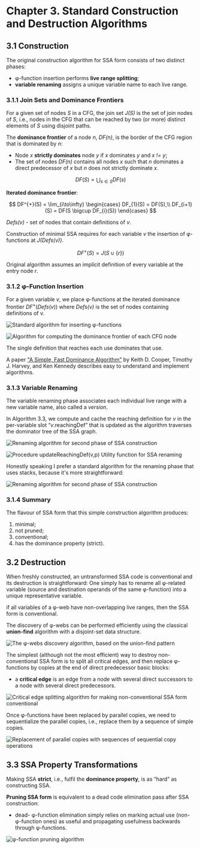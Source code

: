 # Chapter 3. Standard Construction and Destruction Algorithms

## 3.1 Construction
The original construction algorithm for SSA form consists of two distinct phases:
* φ-function insertion performs **live range splitting**;
* **variable renaming** assigns a unique variable name to each live range.

### 3.1.1 Join Sets and Dominance Frontiers
For a given set of nodes *S* in a CFG, the join set *J(S)* is the set of join nodes of *S*, i.e., nodes in the CFG that can be reached by two (or more) distinct elements of *S* using disjoint paths.

The **dominance frontier** of a node *n*, *DF(n)*, is the border of the CFG region that is dominated by *n*:
* Node *x* **strictly dominates** node *y* if *x* dominates *y* and *x != y*;
* The set of nodes *DF(n)* contains all nodes *x* such that *n* dominates a direct predecessor of *x* but *n* does not strictly dominate *x*.

$$ DF(S) =  {\bigcup _{s∈S} DF(s)} $$

**Iterated dominance frontier**:

$$ DF^{+}(S) = \lim_{i\to\infty}
\begin{cases}
DF_{1}(S) = DF(S),\\
DF_{i+1}(S) = DF(S \bigcup DF_{i}(S))
\end{cases} $$

*Defs(v)* - set of nodes that contain definitions of *v*.

Construction of minimal SSA requires for each variable *v* the insertion of φ- functions at *J(Defs(v))*.

$$ DF^+(S) = J(S ∪ \{r\}) $$

Original algorithm assumes an implicit definition of every variable at the entry node *r*.

### 3.1.2 φ-Function Insertion
For a given variable *v*, we place φ-functions at the iterated dominance frontier $DF^+(Defs(v))$ where *Defs(v)* is the set of nodes containing definitions of v.

![Standard algorithm for inserting φ-functions](../pics/algorithm-3-1.png)

![Algorithm for computing the dominance frontier of each CFG node](../pics/algorithm-3-2.png)

The single definition that reaches each use dominates that use.

A paper ["A Simple, Fast Dominance Algorithm"](../papers/a-simple-fast-dominance-algorithm.pdf) by Keith D. Cooper, Timothy J. Harvey, and Ken Kennedy describes easy to understand and implement algorithms.

### 3.1.3 Variable Renaming

The variable renaming phase associates each individual live range with a new variable name, also called a *version*.

In Algorithm 3.3, we compute and cache the reaching definition for *v* in the per-variable slot “*v*.reachingDef” that is updated as the algorithm traverses the dominator tree of the SSA graph.

![Renaming algorithm for second phase of SSA construction](../pics/algorithm-3-3.png)

![Procedure updateReachingDef(v,p) Utility function for SSA renaming](../pics/algorithm-3-3-1.png)

Honestly speaking I prefer a standard algorithm for the renaming phase that uses stacks, because it's more straightforward:

![Renaming algorithm for second phase of SSA construction](../pics/ssa-rename-phase.png)

### 3.1.4 Summary
The flavour of SSA form that this simple construction algorithm produces:
1. minimal;
2. not pruned;
3. conventional;
4. has the dominance property (strict).

## 3.2 Destruction

When freshly constructed, an untransformed SSA code is conventional and its destruction is straightforward: One simply has to rename all φ-related variable (source and destination operands of the same φ-function) into a unique representative variable.

if all variables of a φ-web have non-overlapping live ranges, then the SSA form is conventional.

The discovery of φ-webs can be performed efficiently using the classical **union-find** algorithm with a disjoint-set data structure.

![The φ-webs discovery algorithm, based on the union-find pattern](../pics/algorithm-3-4.png)

The simplest (although not the most efficient) way to destroy non-conventional SSA form is to split all critical edges, and then replace φ-functions by copies at the end of direct predecessor basic blocks:
* a **critical edge** is an edge from a node with several direct successors to a node with several direct predecessors.

![Critical edge splitting algorithm for making non-conventional SSA form conventional](../pics/algorithm-3-5.png)

Once φ-functions have been replaced by parallel copies, we need to sequentialize the parallel copies, i.e., replace them by a sequence of simple copies.

![Replacement of parallel copies with sequences of sequential copy operations](../pics/algorithm-3-6.png)

## 3.3 SSA Property Transformations

Making SSA **strict**, i.e., fulfil the **dominance property**, is as “hard” as constructing SSA.

**Pruning SSA form** is equivalent to a dead code elimination pass after SSA construction:
* dead- φ-function elimination simply relies on marking actual use (non-φ-function ones) as useful and propagating usefulness backwards through φ-functions.

![φ-function pruning algorithm](../pics/algorithm-3-7.png)